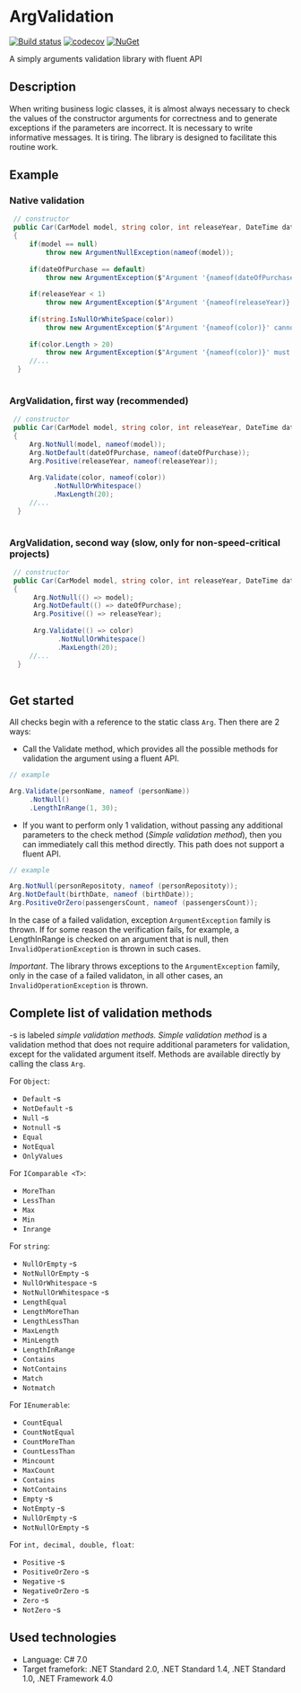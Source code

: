 # ArgValidation
[![Build status](https://travis-ci.org/mnkvsoft/ArgValidation.svg?branch=master)](https://travis-ci.org/mnkvsoft/ArgValidation)
[![codecov](https://codecov.io/gh/mnkvsoft/ArgValidation/branch/master/graph/badge.svg)](https://codecov.io/gh/mnkvsoft/ArgValidation)
[![NuGet](https://img.shields.io/nuget/v/ArgValidation.svg?style=flat)](https://www.nuget.org/packages/ArgValidation)

A simply arguments validation library with fluent API

## Description

When writing business logic classes, it is almost always necessary to check the values of the constructor arguments for correctness and to generate exceptions if the parameters are incorrect. It is necessary to write informative messages. It is tiring. The library is designed to facilitate this routine work.

## Example

### Native validation

```cs
 // constructor
 public Car(CarModel model, string color, int releaseYear, DateTime dateOfPurchase)
 {
     if(model == null)
         throw new ArgumentNullException(nameof(model));
            
     if(dateOfPurchase == default)
         throw new ArgumentException($"Argument '{nameof(dateOfPurchase)}' must be not default value");
            
     if(releaseYear < 1)
         throw new ArgumentException($"Argument '{nameof(releaseYear)}' must be more than 0. Current value: '{releaseYear}'");
                
     if(string.IsNullOrWhiteSpace(color))
         throw new ArgumentException($"Argument '{nameof(color)}' cannot be empty or whitespace. Current value: {color}");
            
     if(color.Length > 20)
         throw new ArgumentException($"Argument '{nameof(color)}' must be length less or equals than 20. Current length: {color.Length}");
     //...       
  }   
     
```

### ArgValidation, first way (recommended)

```cs
 // constructor
 public Car(CarModel model, string color, int releaseYear, DateTime dateOfPurchase)
 {
     Arg.NotNull(model, nameof(model));
     Arg.NotDefault(dateOfPurchase, nameof(dateOfPurchase));
     Arg.Positive(releaseYear, nameof(releaseYear));
            
     Arg.Validate(color, nameof(color))
           .NotNullOrWhitespace()
           .MaxLength(20);
     //...       
  }   
     
```

### ArgValidation, second way (slow, only for non-speed-critical projects)

```cs
 // constructor
 public Car(CarModel model, string color, int releaseYear, DateTime dateOfPurchase)
 {
      Arg.NotNull(() => model);
      Arg.NotDefault(() => dateOfPurchase);
      Arg.Positive(() => releaseYear);
                
      Arg.Validate(() => color)
            .NotNullOrWhitespace()
            .MaxLength(20);
     //...       
  }   
     
```
## Get started

All checks begin with a reference to the static class `Arg`.
Then there are 2 ways:

- Call the Validate method, which provides all the possible methods for validation the argument using a fluent API.

```cs
// example

Arg.Validate(personName, nameof (personName))
     .NotNull()
     .LengthInRange(1, 30);
```

- If you want to perform only 1 validation, without passing any additional parameters to the check method (*Simple validation method*), then you can immediately call this method directly. This path does not support a fluent API.

```cs
// example

Arg.NotNull(personRepositoty, nameof (personRepositoty));
Arg.NotDefault(birthDate, nameof (birthDate));
Arg.PositiveOrZero(passengersCount, nameof (passengersCount));
```


In the case of a failed validation, exception `ArgumentException` family is thrown.
If for some reason the verification fails, for example, a LengthInRange is checked on an argument that is null, then `InvalidOperationException` is thrown in such cases.

*Important*. The library throws exceptions to the `ArgumentException` family, only in the case of a failed validaton, in all other cases, an `InvalidOperationException` is thrown.

## Complete list of validation methods

-s is labeled *simple validation methods.*
*Simple validation method* is a validation method that does not require additional parameters for validation, except for the validated argument itself.
Methods are available directly by calling the class `Arg`.


For `Object`:

- `Default` -s
- `NotDefault` -s
- `Null` -s
- `Notnull` -s
- `Equal`
- `NotEqual`
- `OnlyValues`

For `IComparable <T>`:

- `MoreThan`
- `LessThan`
- `Max`
- `Min`
- `Inrange`

For `string`:

- `NullOrEmpty`  -s
- `NotNullOrEmpty`  -s
- `NullOrWhitespace`  -s
- `NotNullOrWhitespace`  -s
- `LengthEqual`
- `LengthMoreThan`
- `LengthLessThan`
- `MaxLength`
- `MinLength`
- `LengthInRange`
- `Contains`
- `NotContains`
- `Match`
- `Notmatch`

For `IEnumerable`:

- `CountEqual`
- `CountNotEqual`
- `CountMoreThan`
- `CountLessThan`
- `Mincount`
- `MaxCount`
- `Contains`
- `NotContains`
- `Empty` -s
- `NotEmpty` -s
- `NullOrEmpty` -s
- `NotNullOrEmpty` -s

For `int, decimal, double, float`:

- `Positive` -s
- `PositiveOrZero` -s
- `Negative` -s
- `NegativeOrZero` -s
- `Zero` -s
- `NotZero` -s


## Used technologies

- Language: C# 7.0
- Target framefork: .NET Standard 2.0, .NET Standard 1.4, .NET Standard 1.0, .NET Framework 4.0
